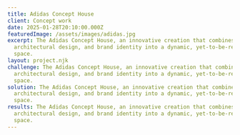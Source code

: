 ```yaml
---
title: Adidas Concept House
client: Concept work
date: 2025-01-28T20:10:00.000Z
featuredImage: /assets/images/adidas.jpg
excerpt: The Adidas Concept House, an innovative creation that combines ideas,
  architectural design, and brand identity into a dynamic, yet-to-be-realized
  space.
layout: project.njk
challenge: The Adidas Concept House, an innovative creation that combines ideas,
  architectural design, and brand identity into a dynamic, yet-to-be-realized
  space.
solution: The Adidas Concept House, an innovative creation that combines ideas,
  architectural design, and brand identity into a dynamic, yet-to-be-realized
  space.
results: The Adidas Concept House, an innovative creation that combines ideas,
  architectural design, and brand identity into a dynamic, yet-to-be-realized
  space.
---
```

